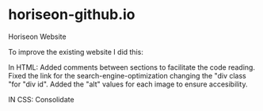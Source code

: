 # horiseon-github.io
Horiseon Website

To improve the existing website I did this:

In HTML:
Added comments between sections to facilitate the code reading.
Fixed the link for the search-engine-optimization changing the "div class "for "div id".
Added the "alt" values for each image to ensure accesibility.

IN CSS:
Consolidate


